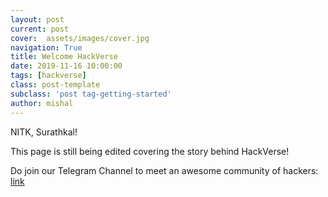 ```yaml
---
layout: post
current: post
cover:  assets/images/cover.jpg
navigation: True
title: Welcome HackVerse
date: 2019-11-16 10:00:00
tags: [hackverse]
class: post-template
subclass: 'post tag-getting-started'
author: mishal
---
```


NITK, Surathkal!

This page is still being edited covering the story behind HackVerse!

Do join our Telegram Channel to meet an awesome community of hackers: [link](https://t.me/hackverse)